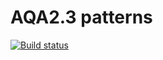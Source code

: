 # AQA2.3 patterns
[![Build status](https://ci.appveyor.com/api/projects/status/665ublrqgqtbov25?svg=true)](https://ci.appveyor.com/project/Anastasiia/aqa-patterns)
